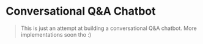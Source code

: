 # Conversational Q&A Chatbot
> This is just an attempt at building a conversational Q&A chatbot.
> More implementations soon tho :)
